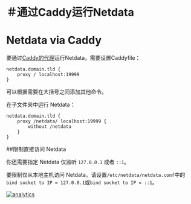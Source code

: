 # ＃通过Caddy运行Netdata

# Netdata via Caddy

要通过[Caddy的代理](https://caddyserver.com/docs/proxy)运行Netdata，需要设置Caddyfile：

```caddyfile
netdata.domain.tld {
    proxy / localhost:19999
}
```

可以根据需要在大括号之间添加其他命令。

在子文件夹中运行 Netdata：

```caddyfile
netdata.domain.tld {
    proxy /netdata/ localhost:19999 {
        without /netdata
    }
}
```

##限制直接访问 Netdata

你还需要指定 Netdata 仅监听 `127.0.0.1` 或者 `::1`。

要限制仅从本地主机访问 Netdata，请设置`/etc/netdata/netdata.conf`中的 `bind socket to IP = 127.0.0.1`或`bind socket to IP = ::1`。

[![analytics](https://www.google-analytics.com/collect?v=1&aip=1&t=pageview&_s=1&ds=github&dr=https%3A%2F%2Fgithub.com%2Fnetdata%2Fnetdata&dl=https%3A%2F%2Fmy-netdata.io%2Fgithub%2Fdocs%2FRunning-behind-caddy&_u=MAC~&cid=5792dfd7-8dc4-476b-af31-da2fdb9f93d2&tid=UA-64295674-3)](<>)
